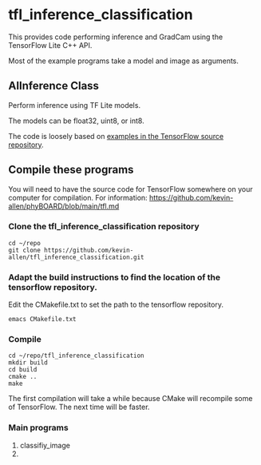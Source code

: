 # tfl_inference_classification

This provides code performing inference and GradCam using the TensorFlow Lite C++ API. 

Most of the example programs take a model and image as arguments.

## AIInference Class

Perform inference using TF Lite models.

The models can be float32, uint8, or int8. 

The code is loosely based on [examples in the TensorFlow source repository](https://github.com/nxp-imx/tensorflow-imx/tree/lf-6.1.36_2.1.0/tensorflow/lite/examples/label_image).

## Compile these programs

You will need to have the source code for TensorFlow somewhere on your computer for compilation. For information: https://github.com/kevin-allen/phyBOARD/blob/main/tfl.md

### Clone the tfl_inference_classification repository
```
cd ~/repo
git clone https://github.com/kevin-allen/tfl_inference_classification.git
```

### Adapt the build instructions to find the location of the tensorflow repository.

Edit the CMakefile.txt to set the path to the tensorflow repository.

```
emacs CMakefile.txt
```

### Compile

```
cd ~/repo/tfl_inference_classification
mkdir build
cd build
cmake ..
make
```

The first compilation will take a while because CMake will recompile some of TensorFlow. The next time will be faster.


### Main programs

1. classifiy_image
2. 

